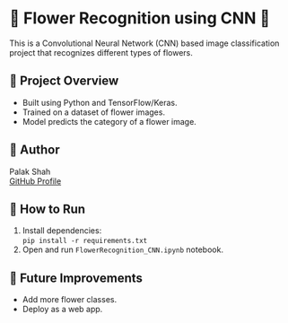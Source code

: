 # 🌸 Flower Recognition using CNN 🌸

This is a Convolutional Neural Network (CNN) based image classification project that recognizes different types of flowers.

## 📌 Project Overview
- Built using Python and TensorFlow/Keras.
- Trained on a dataset of flower images.
- Model predicts the category of a flower image.

## 📌 Author
Palak Shah  
[GitHub Profile](https://github.com/PalakShah19)

## 📌 How to Run
1. Install dependencies:  
   `pip install -r requirements.txt`
2. Open and run `FlowerRecognition_CNN.ipynb` notebook.

## 📌 Future Improvements
- Add more flower classes.
- Deploy as a web app.

